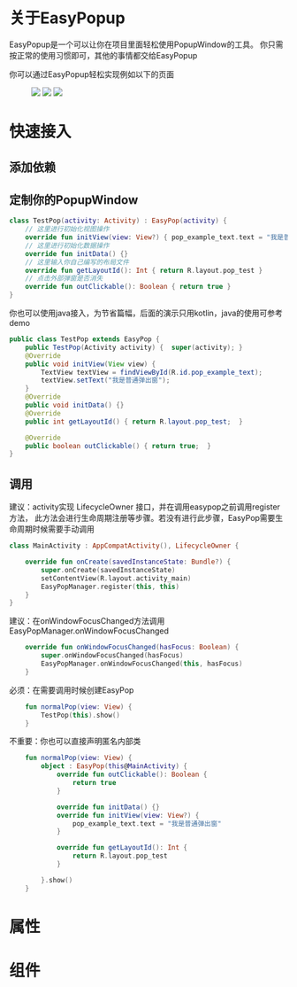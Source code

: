 # 关于EasyPopup
EasyPopup是一个可以让你在项目里面轻松使用PopupWindow的工具。
你只需按正常的使用习惯即可，其他的事情都交给EasyPopup

你可以通过EasyPopup轻松实现例如以下的页面
<figure class="third">    
    <img src="img/pop_top.jpeg">
    <img src="img/pop_card.jpeg">
    <img src="img/pop_dialog.jpeg">
</figure>

# 快速接入
## 添加依赖

## 定制你的PopupWindow
```kotlin
class TestPop(activity: Activity) : EasyPop(activity) {
    // 这里进行初始化视图操作
    override fun initView(view: View?) { pop_example_text.text = "我是普通弹出窗" }
    // 这里进行初始化数据操作
    override fun initData() {}
    // 这里输入你自己编写的布局文件
    override fun getLayoutId(): Int { return R.layout.pop_test }
    // 点击外部弹窗是否消失
    override fun outClickable(): Boolean { return true }
}
```

你也可以使用java接入，为节省篇幅，后面的演示只用kotlin，java的使用可参考demo
```java
public class TestPop extends EasyPop {
    public TestPop(Activity activity) {  super(activity); }
    @Override
    public void initView(View view) {
        TextView textView = findViewById(R.id.pop_example_text);
        textView.setText("我是普通弹出窗");
    }
    @Override
    public void initData() {}
    @Override
    public int getLayoutId() { return R.layout.pop_test;  }

    @Override
    public boolean outClickable() { return true;  }
}

```
## 调用
建议：activity实现 LifecycleOwner 接口，并在调用easypop之前调用register方法，
此方法会进行生命周期注册等步骤。若没有进行此步骤，EasyPop需要生命周期时候需要手动调用
```kotlin
class MainActivity : AppCompatActivity(), LifecycleOwner {

    override fun onCreate(savedInstanceState: Bundle?) {
        super.onCreate(savedInstanceState)
        setContentView(R.layout.activity_main)
        EasyPopManager.register(this, this)
    }
}
```
建议：在onWindowFocusChanged方法调用EasyPopManager.onWindowFocusChanged
```kotlin
    override fun onWindowFocusChanged(hasFocus: Boolean) {
        super.onWindowFocusChanged(hasFocus)
        EasyPopManager.onWindowFocusChanged(this, hasFocus)
    }
```
必须：在需要调用时候创建EasyPop
```kotlin
    fun normalPop(view: View) {
        TestPop(this).show()
    }
```


不重要：你也可以直接声明匿名内部类
```kotlin
    fun normalPop(view: View) {
        object : EasyPop(this@MainActivity) {
            override fun outClickable(): Boolean {
                return true
            }

            override fun initData() {}
            override fun initView(view: View?) {
                pop_example_text.text = "我是普通弹出窗"
            }

            override fun getLayoutId(): Int {
                return R.layout.pop_test
            }

        }.show()
    }
```
# 属性

# 组件






